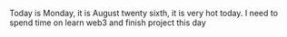 Today is Monday, it is August twenty sixth, it is very hot today. I need to spend time on learn web3 and finish project this day